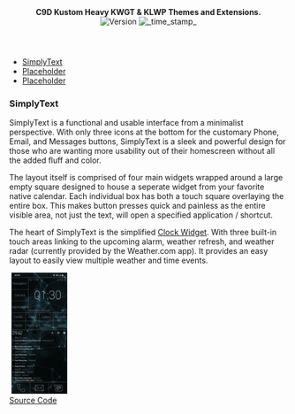 <head>
<link rel="stylesheet" href="README_style.css">
</head>

<header>
  <div align="center">
    <strong>C9D Kustom Heavy KWGT & KLWP Themes and Extensions.</strong>
  </div>
  <div align="center">
    <!-- Version -->
      <img src="https://img.shields.io/badge/Version-v1.0-blue?style=flat-square"
        alt="Version" />
    <!-- Last Updated -->
      <img src="https://img.shields.io/badge/Updated-May 28, 2022-green.svg?style=flat-square"
        alt="_time_stamp_" />
  </div>
</header>

<section>
  <nav>
    <ul>
      <li><a href="#">SimplyText</a></li>
      <li><a href="#">Placeholder</a></li>
      <li><a href="#">Placeholder</a></li>
    </ul>
  </nav>

  <article>
    <h1>SimplyText</h1>
    <p>SimplyText is a functional and usable interface from a minimalist perspective. With only three icons at the bottom for the customary Phone, Email, and Messages buttons, SimplyText is a sleek and powerful design for those who are wanting more usability out of their homescreen without all the added fluff and color.</p>
    <p>The layout itself is comprised of four main widgets wrapped around a large empty square designed to house a seperate widget from your favorite native calendar. Each individual box has both a touch square overlaying the entire box. This makes button presses quick and painless as the entire visible area, not just the text, will open a specified application / shortcut.</p>
    <div>
      <!-- <img src="https://github.com/Rescue9/KustomHeavy/blob/cd3e1242cd8be1c38e2c47e5fa0820506082dcc3/KWGT/C9D_SimplyText/C9D_SimplyText_Clock/preset_thumb_portrait.jpg?raw=true" width="20%"> -->
      <p>The heart of SimplyText is the simplified <a href="https://github.com/Rescue9/KustomHeavy/blob/cd3e1242cd8be1c38e2c47e5fa0820506082dcc3/KWGT/C9D_SimplyText/C9D_SimplyText_Clock">Clock Widget</a>. With three built-in touch areas linking to the upcoming alarm, weather refresh, and weather radar (currently provided by the Weather.com app). It provides an easy layout to easily view multiple weather and time events.
    </div>
  </article>
  <image>
    <img src="https://github.com/Rescue9/KustomHeavy/blob/cd3e1242cd8be1c38e2c47e5fa0820506082dcc3/KWGT/C9D_SimplyText/C9D_SimplyText_Overview.png?raw=true" width="20%" alt="SimplyText Overview"/>
  </image>
</section>

<footer>
  <a href="https://github.com/Rescue9/KustomHeavy">
    Source Code
  </a> 
</footer>
